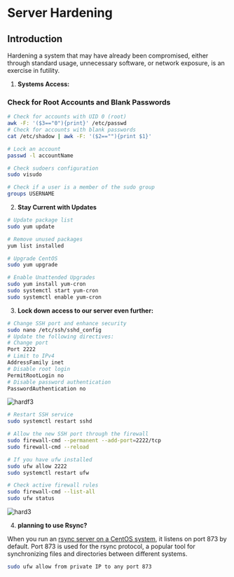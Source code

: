 # Server Hardening

## Introduction

Hardening a system that may have already been compromised, either through standard usage, unnecessary software, or network exposure, is an exercise in futility.

1. **Systems Access:**

### Check for Root Accounts and Blank Passwords
```bash
# Check for accounts with UID 0 (root)
awk -F: '($3=="0"){print}' /etc/passwd
# Check for accounts with blank passwords
cat /etc/shadow | awk -F: '($2==""){print $1}'

# Lock an account
passwd -l accountName

# Check sudoers configuration
sudo visudo

# Check if a user is a member of the sudo group
groups USERNAME
```

2. **Stay Current with Updates**

```bash
# Update package list
sudo yum update

# Remove unused packages
yum list installed

# Upgrade CentOS
sudo yum upgrade

# Enable Unattended Upgrades
sudo yum install yum-cron
sudo systemctl start yum-cron
sudo systemctl enable yum-cron
```

3. **Lock down access to our server even further:**

```bash
# Change SSH port and enhance security
sudo nano /etc/ssh/sshd_config
# Update the following directives:
# Change port
Port 2222
# Limit to IPv4
AddressFamily inet
# Disable root login
PermitRootLogin no
# Disable password authentication
PasswordAuthentication no
```
![hardf3](https://github.com/Iamaguest5/Document-Document-Document/assets/148782286/35675be5-ff70-4193-8f83-e6dc1d520650)

```bash
# Restart SSH service
sudo systemctl restart sshd

# Allow the new SSH port through the firewall
sudo firewall-cmd --permanent --add-port=2222/tcp
sudo firewall-cmd --reload

# If you have ufw installed 
sudo ufw allow 2222
sudo systemctl restart ufw

# Check active firewall rules
sudo firewall-cmd --list-all
sudo ufw status
```
![hard3](https://github.com/Iamaguest5/Document-Document-Document/assets/148782286/2b6abbb9-2a8c-49d9-8cf3-5368ac5e7c25)


4. **planning to use Rsync?**

When you run an [rsync server on a CentOS system](https://www.server-world.info/en/note?os=CentOS_Stream_9&p=rsync), it listens on port 873 by default.
Port 873 is used for the rsync protocol, a popular tool for synchronizing files and directories between different systems.


```bash
sudo ufw allow from private IP to any port 873
```
